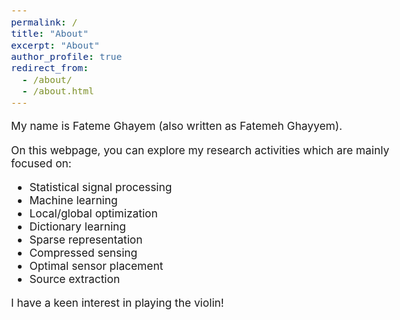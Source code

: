 ```yaml
---
permalink: /
title: "About"
excerpt: "About"
author_profile: true
redirect_from: 
  - /about/
  - /about.html
---
```


<!-- > “Shoot for the moon. Even if you miss, you'll land among the stars.” —Norman Vincent Peale -->

<style type="text/css"> body{ font-size: 13pt; } </style>

My name is Fateme Ghayem (also written as Fatemeh Ghayyem). 

On this webpage, you can explore my research activities which are mainly focused on:
* Statistical signal processing 
* Machine learning
* Local/global optimization
* Dictionary learning
* Sparse representation
* Compressed sensing
* Optimal sensor placement
* Source extraction

I have a keen interest in playing the violin!
